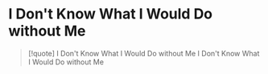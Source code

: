 # I Don't Know What I Would Do without Me

> [!quote] I Don't Know What I Would Do without Me
> I Don't Know What I Would Do without Me
